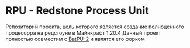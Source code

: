 # RPU - Redstone Process Unit
Репозиторий проекта, цель которого является создание полноценного процесорра на редстоуне в Майнкрафт 1.20.4
Данный проект полностью совместим с [BatPU-2](https://github.com/mattbatwings/BatPU-2) и являтся его форком
